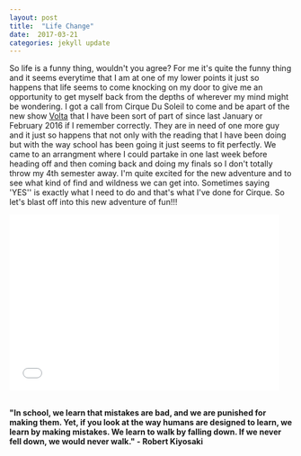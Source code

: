 ```yaml
---
layout: post
title:  "Life Change"
date:  2017-03-21
categories: jekyll update
---
```

So life is a funny thing, wouldn't you agree? For me it's quite the funny thing and it seems everytime that I am at one of my lower points it just so happens that life seems to come knocking on my door to give me an opportunity to get myself back from the depths of wherever my mind might be wondering. I got a call from Cirque Du Soleil to come and be apart of the new show <a href="https://www.cirquedusoleil.com/volta" target="_blank">Volta</a> that I have been sort of part of since last January or February 2016 if I remember correctly. They are in need of one more guy and it just so happens that not only with the reading that I have been doing but with the way school has been going it just seems to fit perfectly. We came to an arrangment where I could partake in one last week before heading off and then coming back and doing my finals so I don't totally throw my 4th semester away. I'm quite excited for the new adventure and to see what kind of find and wildness we can get into. Sometimes saying 'YES'' is exactly what I need to do and that's what I've done for Cirque. So let's blast off into this new adventure of fun!!!

<div class="instagram-link"><iframe src="//giphy.com/embed/YHvwPgwojjsFa?hideSocial=true" width="480" height="312.53333333333336" frameBorder="0" class="giphy-embed" allowFullScreen></iframe><p><a href="http://giphy.com/gifs/batman-rocket-belt-YHvwPgwojjsFa"></a></p></div><br>

<div class="quote"><b>"In school, we learn that mistakes are bad, and we are punished for making them. Yet, if you look at the way humans are designed to learn, we learn by making mistakes. We learn to walk by falling down. If we never fell down, we would never walk." - Robert Kiyosaki</b>
